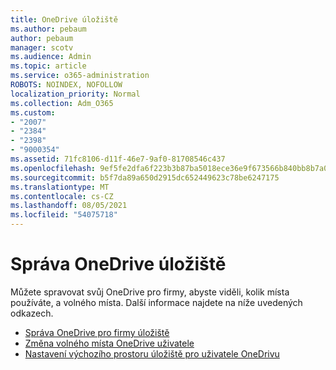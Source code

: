 ```yaml
---
title: OneDrive úložiště
ms.author: pebaum
author: pebaum
manager: scotv
ms.audience: Admin
ms.topic: article
ms.service: o365-administration
ROBOTS: NOINDEX, NOFOLLOW
localization_priority: Normal
ms.collection: Adm_O365
ms.custom:
- "2007"
- "2384"
- "2398"
- "9000354"
ms.assetid: 71fc8106-d11f-46e7-9af0-81708546c437
ms.openlocfilehash: 9ef5fe2dfa6f223b3b87ba5018ece36e9f673566b840bb8b7a0ed700f7bc94a5
ms.sourcegitcommit: b5f7da89a650d2915dc652449623c78be6247175
ms.translationtype: MT
ms.contentlocale: cs-CZ
ms.lasthandoff: 08/05/2021
ms.locfileid: "54075718"
---
```

# <a name="manage-your-onedrive-storage"></a>Správa OneDrive úložiště

Můžete spravovat svůj OneDrive pro firmy, abyste viděli, kolik místa používáte, a volného místa.  Další informace najdete na níže uvedených odkazech.

- [Správa OneDrive pro firmy úložiště](https://support.microsoft.com/office/31519161-059c-4764-b6f8-f5cd29f7fe68)
- [Změna volného místa OneDrive uživatele](https://docs.microsoft.com/onedrive/change-user-storage)
- [Nastavení výchozího prostoru úložiště pro uživatele OneDrivu](https://docs.microsoft.com/onedrive/set-default-storage-space)
